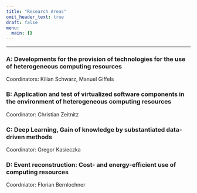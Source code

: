 ```yaml
---
title: "Research Areas"
omit_header_text: true
draft: false
menu:
  main: {}
---
```


----------------------------

### A: Developments for the provision of technologies for the use of heterogeneous computing resources

Coordinators: Kilian Schwarz, Manuel Giffels

### B: Application and test of virtualized software components in the environment of heterogeneous computing resources

Coordinator: Christian Zeitnitz

### C: Deep Learning, Gain of knowledge by substantiated data-driven methods

Coordinator: Gregor Kasieczka

### D: Event reconstruction: Cost- and energy-efficient use of computing resources

Coordniator: Florian Bernlochner

